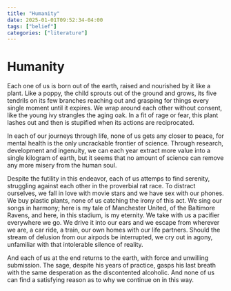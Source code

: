 ```yaml
---
title: "Humanity"
date: 2025-01-01T09:52:34-04:00
tags: ["belief"]
categories: ["literature"]
---
```


# Humanity

Each one of us is born out of the earth, raised and nourished by it like a plant. Like a poppy, the child sprouts out of the ground and grows, its five tendrils on its few branches reaching out and grasping for things every single moment until it expires. We wrap around each other without consent, like the young ivy strangles the aging oak. In a fit of rage or fear, this plant lashes out and then is stupified when its actions are reciprocated.

In each of our journeys through life, none of us gets any closer to peace, for mental health is the only uncrackable frontier of science. Through research, development and ingenuity, we can each year extract more value into a single kilogram of earth, but it seems that no amount of science can remove any more misery from the human soul.

Despite the futility in this endeavor, each of us attemps to find serenity, struggling against each other in the proverbial rat race. To distract ourselves, we fall in love with movie stars and we have sex with our phones. We buy plastic plants, none of us catching the irony of this act. We sing our songs in harmony; here is my tale of Manchester United, of the Baltimore Ravens, and here, in this stadium, is my eternity. We take with us a pacifier everywhere we go. We drive it into our ears and we escape from wherever we are, a car ride, a train, our own homes with our life partners. Should the stream of delusion from our airpods be interrupted, we cry out in agony, unfamiliar with that intolerable silence of reality.

And each of us at the end returns to the earth, with force and unwilling submission. The sage, despite his years of practice, gasps his last breath with the same desperation as the discontented alcoholic. And none of us can find a satisfying reason as to why we continue on in this way.
